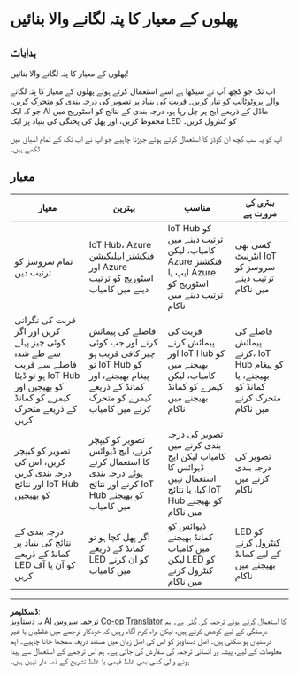 <!--
CO_OP_TRANSLATOR_METADATA:
{
  "original_hash": "1a85e50c33c38dcd2cde2a97d132f248",
  "translation_date": "2025-08-26T22:08:03+00:00",
  "source_file": "4-manufacturing/lessons/4-trigger-fruit-detector/assignment.md",
  "language_code": "ur"
}
-->
# پھلوں کے معیار کا پتہ لگانے والا بنائیں

## ہدایات

پھلوں کے معیار کا پتہ لگانے والا بنائیں!

اب تک جو کچھ آپ نے سیکھا ہے اسے استعمال کرتے ہوئے پھلوں کے معیار کا پتہ لگانے والے پروٹوٹائپ کو تیار کریں۔ قربت کی بنیاد پر تصویر کی درجہ بندی کو متحرک کریں، جو کہ ایک AI ماڈل کے ذریعے ایج پر چل رہا ہو، درجہ بندی کے نتائج کو اسٹوریج میں محفوظ کریں، اور پھل کی پختگی کی بنیاد پر ایک LED کو کنٹرول کریں۔

آپ کو یہ سب کچھ ان کوڈز کا استعمال کرتے ہوئے جوڑنا چاہیے جو آپ نے اب تک کے تمام اسباق میں لکھے ہیں۔

## معیار

| معیار | بہترین | مناسب | بہتری کی ضرورت ہے |
| -------- | --------- | -------- | ----------------- |
| تمام سروسز کو ترتیب دیں | IoT Hub، Azure فنکشنز ایپلیکیشن اور Azure اسٹوریج کو ترتیب دینے میں کامیاب | IoT Hub کو ترتیب دینے میں کامیاب، لیکن Azure فنکشنز ایپ یا Azure اسٹوریج کو ترتیب دینے میں ناکام | کسی بھی انٹرنیٹ IoT سروسز کو ترتیب دینے میں ناکام |
| قربت کی نگرانی کریں اور اگر کوئی چیز پہلے سے طے شدہ فاصلے سے قریب ہو تو ڈیٹا IoT Hub کو بھیجیں اور کیمرے کو کمانڈ کے ذریعے متحرک کریں | فاصلے کی پیمائش کرنے اور جب کوئی چیز کافی قریب ہو تو IoT Hub کو پیغام بھیجنے، اور کمانڈ کے ذریعے کیمرے کو متحرک کرنے میں کامیاب | قربت کی پیمائش کرنے اور IoT Hub کو بھیجنے میں کامیاب، لیکن کیمرے کو کمانڈ بھیجنے میں ناکام | فاصلے کی پیمائش کرنے، IoT Hub کو پیغام بھیجنے، یا کمانڈ کو متحرک کرنے میں ناکام |
| تصویر کو کیپچر کریں، اس کی درجہ بندی کریں اور نتائج IoT Hub کو بھیجیں | تصویر کو کیپچر کرنے، ایج ڈیوائس کا استعمال کرتے ہوئے درجہ بندی کرنے اور نتائج IoT Hub کو بھیجنے میں کامیاب | تصویر کی درجہ بندی کرنے میں کامیاب لیکن ایج ڈیوائس کا استعمال نہیں کیا، یا نتائج IoT Hub کو بھیجنے میں ناکام | تصویر کی درجہ بندی کرنے میں ناکام |
| درجہ بندی کے نتائج کی بنیاد پر کمانڈ کے ذریعے LED کو آن یا آف کریں | اگر پھل کچا ہو تو کمانڈ کے ذریعے LED کو آن کرنے میں کامیاب | ڈیوائس کو کمانڈ بھیجنے میں کامیاب لیکن LED کو کنٹرول کرنے میں ناکام | LED کو کنٹرول کرنے کے لیے کمانڈ بھیجنے میں ناکام |

---

**ڈسکلیمر**:  
یہ دستاویز AI ترجمہ سروس [Co-op Translator](https://github.com/Azure/co-op-translator) کا استعمال کرتے ہوئے ترجمہ کی گئی ہے۔ ہم درستگی کے لیے کوشش کرتے ہیں، لیکن براہ کرم آگاہ رہیں کہ خودکار ترجمے میں غلطیاں یا غیر درستیاں ہو سکتی ہیں۔ اصل دستاویز کو اس کی اصل زبان میں مستند ذریعہ سمجھا جانا چاہیے۔ اہم معلومات کے لیے، پیشہ ور انسانی ترجمہ کی سفارش کی جاتی ہے۔ ہم اس ترجمے کے استعمال سے پیدا ہونے والی کسی بھی غلط فہمی یا غلط تشریح کے ذمہ دار نہیں ہیں۔